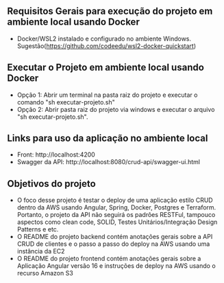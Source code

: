 
## Requisitos Gerais para execução do projeto em ambiente local usando Docker
- Docker/WSL2 instalado e configurado no ambiente Windows. Sugestão(https://github.com/codeedu/wsl2-docker-quickstart)

## Executar o Projeto em ambiente local usando Docker
- Opção 1: Abrir um terminal na pasta raiz do projeto e executar o comando "sh executar-projeto.sh"
- Opção 2: Abrir pasta raiz do projeto via windows e executar o arquivo "sh executar-projeto.sh".

## Links para uso da aplicação no ambiente local
- Front: http://localhost:4200
- Swagger da API: http://localhost:8080/crud-api/swagger-ui.html

## Objetivos do projeto
- O foco desse projeto é testar o deploy de uma aplicação estilo CRUD dentro da AWS usando Angular, Spring, Docker, Postgres e Terraform. Portanto, o projeto da API não seguirá os padrôes RESTFul, tampouco aspectos como clean code, SOLID, Testes Unitários/Integração Design Patterns e etc.
- O README do projeto backend contém anotações gerais sobre a API CRUD de clientes e o passo a passo do deploy na AWS usando uma instância da EC2
- O README do projeto frontend contém anotações gerais sobre a Aplicação Angular versão 16 e instruções de deploy na AWS usando o recurso Amazon S3
